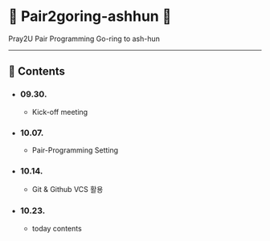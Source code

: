 # 📔 Pair2goring-ashhun 📔
Pray2U Pair Programming Go-ring to ash-hun

---  

## 📑 Contents

- ### 09.30.
  - Kick-off meeting
- ### 10.07.
  - Pair-Programming Setting
- ### 10.14.
  - Git & Github VCS 활용
- ### 10.23.
  - today contents
